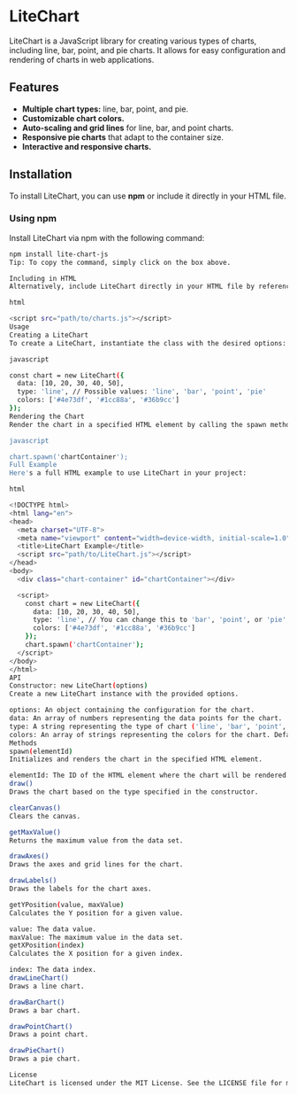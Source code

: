 # LiteChart

LiteChart is a JavaScript library for creating various types of charts, including line, bar, point, and pie charts. It allows for easy configuration and rendering of charts in web applications.

## Features

- **Multiple chart types:** line, bar, point, and pie.
- **Customizable chart colors.**
- **Auto-scaling and grid lines** for line, bar, and point charts.
- **Responsive pie charts** that adapt to the container size.
- **Interactive and responsive charts.**

## Installation

To install LiteChart, you can use **npm** or include it directly in your HTML file.

### Using npm

Install LiteChart via npm with the following command:

```bash
npm install lite-chart-js
Tip: To copy the command, simply click on the box above.

Including in HTML
Alternatively, include LiteChart directly in your HTML file by referencing the script:

html

<script src="path/to/charts.js"></script>
Usage
Creating a LiteChart
To create a LiteChart, instantiate the class with the desired options:

javascript

const chart = new LiteChart({
  data: [10, 20, 30, 40, 50],
  type: 'line', // Possible values: 'line', 'bar', 'point', 'pie'
  colors: ['#4e73df', '#1cc88a', '#36b9cc']
});
Rendering the Chart
Render the chart in a specified HTML element by calling the spawn method with the element's ID:

javascript

chart.spawn('chartContainer');
Full Example
Here's a full HTML example to use LiteChart in your project:

html

<!DOCTYPE html>
<html lang="en">
<head>
  <meta charset="UTF-8">
  <meta name="viewport" content="width=device-width, initial-scale=1.0">
  <title>LiteChart Example</title>
  <script src="path/to/LiteChart.js"></script>
</head>
<body>
  <div class="chart-container" id="chartContainer"></div>

  <script>
    const chart = new LiteChart({
      data: [10, 20, 30, 40, 50],
      type: 'line', // You can change this to 'bar', 'point', or 'pie'
      colors: ['#4e73df', '#1cc88a', '#36b9cc']
    });
    chart.spawn('chartContainer');
  </script>
</body>
</html>
API
Constructor: new LiteChart(options)
Create a new LiteChart instance with the provided options.

options: An object containing the configuration for the chart.
data: An array of numbers representing the data points for the chart.
type: A string representing the type of chart ('line', 'bar', 'point', 'pie'). Default is 'line'.
colors: An array of strings representing the colors for the chart. Default is ['#4e73df', '#1cc88a', '#36b9cc'].
Methods
spawn(elementId)
Initializes and renders the chart in the specified HTML element.

elementId: The ID of the HTML element where the chart will be rendered.
draw()
Draws the chart based on the type specified in the constructor.

clearCanvas()
Clears the canvas.

getMaxValue()
Returns the maximum value from the data set.

drawAxes()
Draws the axes and grid lines for the chart.

drawLabels()
Draws the labels for the chart axes.

getYPosition(value, maxValue)
Calculates the Y position for a given value.

value: The data value.
maxValue: The maximum value in the data set.
getXPosition(index)
Calculates the X position for a given index.

index: The data index.
drawLineChart()
Draws a line chart.

drawBarChart()
Draws a bar chart.

drawPointChart()
Draws a point chart.

drawPieChart()
Draws a pie chart.

License
LiteChart is licensed under the MIT License. See the LICENSE file for more information.
